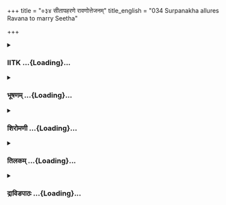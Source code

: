 +++
title = "०३४ सीतापहरणे रावणोत्तेजनम्"
title_english = "034 Surpanakha allures Ravana to marry Seetha"

+++
<div caption="श्रीराम-हरिसीताराममूर्ति-घनपाठिभ्यां वचनम्" class="audioEmbed" src="https://archive.org/download/Ramayana-recitation-Sriram-harisItArAmamUrti-Ghanapaati-v2/Kanda_3/Kanda_3_ARK-034-Sita_Apaharane_Ravanoththe_Janam.mp3"></div>

<div class="js_include collapsed" newlevelforh1="3" title="IITK" unfilled url="/purANam/rAmAyaNam/audIchya-pAThaH/iitk/3_araNyakANDam/04-sItApaharaNam/034_sItApaharaNe_rAvaNottejanam.md">
<details><summary><h3>IITK ...{Loading}...</h3></summary>

Surpanakha describes Rama and Sita to Ravana--incites him to abduct Sita
and make her his wife.



#### श्लोकः
##### मूलम्
ततश्शूर्पणखां दृष्ट्वा ब्रुवन्तीं परुषं वचः।  
अमात्यमध्ये सङ्क्रुद्धः परिपप्रच्छ रावणः॥3.34.1॥

##### शब्दार्थः
ततः then, अमात्यमध्ये in the midst of ministers, परुषम् harsh, वचः words, ब्रुवन्तीम् while speaking, शूर्पणखाम् to Surpanakha, दृष्ट्वा after seeing, सङ्क्रुद्धः enraged, रावणः Ravana, परिपप्रच्छ asked.

##### आङ्ग्लानुवादः
Incensed at the harsh words Surpanakha used in the midst of ministers, Ravana saidः



#### श्लोकः
##### मूलम्
कश्च रामः कथंवीर्यः किंरूपः किंपराक्रमः।  
किमर्थं दण्डकारण्यं प्रविष्टस्सुदुरासदम्॥3.34.2॥

##### शब्दार्थः
रामः Rama, कः who is he, कथंवीर्यः what is his strength?, किंरूपः how does he look, किंपराक्रमः how valiant, सुदुरासदम् impenetrable, दण्डकारण्यम् Dandaka forest, किमर्थम् for what purpose?, प्रविष्टः he entered.

##### आङ्ग्लानुवादः
Who is Rama? What is his strength? How does he look? How valiant is he? For what purpose has he entered the impenetrable Dandaka forest?



#### श्लोकः
##### मूलम्
आयुधं किञ्च रामस्य निहता येन राक्षसाः।  
खरश्च निहतस्संख्ये दूषणस्त्रिशिरास्तथा॥3.34.3॥

##### शब्दार्थः
येन by what, राक्षसाः demons, खरश्च and Khara, दूषणः Dusana, तथा likewise, त्रिशिराः Thrisira, सङ्ख्ये in war, निहताः killed, रामस्य Rama's, आयुधम् weapon, किम् what.

##### आङ्ग्लानुवादः
With what weapons he has killed demons like Khara, Dusana and Trisira ?



#### श्लोकः
##### मूलम्
इत्युक्ता राक्षसेन्द्रेण राक्षसी क्रोधमूर्छिता।  
ततो रामं यथातत्वमाख्यातुमुपचक्रमे॥3.34.4॥

##### शब्दार्थः
राक्षसेन्द्रेण by the king of demons, इति thus, उक्ता spoken, क्रोधमूर्छिता overtaken by anger, राक्षसी the demoness ततः then, रामम् Rama, यथातत्वम् faithfully, आख्यातुम् to describe, उपचक्रमे she started.

##### आङ्ग्लानुवादः
Thus questioned by Ravana, the demoness, overcome by anger, began telling him about Rama faithfullyः



#### श्लोकः
##### मूलम्
दीर्घबाहुर्विशालाक्ष श्चीरकृष्णाजिनाम्बरः।  
कन्दर्पसमरूपश्च रामो दशरथात्मजः॥3.34.5॥

##### शब्दार्थः
दशरथात्मजः Dasaratha's son, रामः Rama, दीर्घबाहुः  long armed, विशालाक्षः large eyed, चीरकृष्णाजिनाम्बरः clad in deer skin and bark , कन्दर्पसमरूपश्च resembled Cupid৷৷

##### आङ्ग्लानुवादः
Rama, Dasaratha's son, has long arms, large eyes. He is clad in deerskin and bark. He resembles Cupid.



#### श्लोकः
##### मूलम्
शक्रचापनिभं चापं विकृष्य कनकाङ्गदम्।  
दीप्तान् क्षिपति नाराचान्सर्पानिव महाविषान्॥3.34.6॥

##### शब्दार्थः
शक्रचापनिभम् bow like Indra's, कनकाङ्गदम् gold armlets, चापम् bow, विकृष्य draws, महाविषान् highly poisonous, सर्पानिव snake like, दीप्तान् glittering, नाराचान् iron arrows, क्षिपति releases.

##### आङ्ग्लानुवादः
His bow resembles Indra's, He is adorned with gold bands. Drawing the bow, he releases glittering arrows like highly poisonous snakes.



#### श्लोकः
##### मूलम्
नाददानं शरान्घोरान्नमुञ्चन्तं शिलीमुखान्।  
न कार्मुकं विकर्षन्तं रामं पश्यामि संयुगे॥3.34.7॥

##### शब्दार्थः
संयुगे in war, घोरान् dreadful, शरान् arrows, आददानम् drawing from the quiver, रामम् Rama, पश्यामि I see, शिलीमुखान्  darts, मुञ्चन्तम् released, न not, कार्मुकम् a bow, विकर्षन्तम् pulling apart, न not.

##### आङ्ग्लानुवादः
I could not see Rama in the dreadful war while he was pulling an arrow from the quiver, aiming the dart, and drawing the bowstring.



#### श्लोकः
##### मूलम्
हन्यमानं तु तत्सैन्यं पश्यामि शरवृष्टिभिः।  
इन्द्रेणेवोत्तमं सस्यमाहतन्त्वश्मवृष्टिभिः॥3.34.8॥

##### शब्दार्थः
इन्द्रेण by Indra, अश्मवृष्टिभिः by raining hailstones, आहतम् destroyed, उत्तमं सस्यमिव like the crop ready for harvest, शरवृष्टिभिः rain of arrows, हन्यमानम्  killed, तत् सैन्यम् that army, पश्यामि witnessed.

##### आङ्ग्लानुवादः
Just as Indra destroys the crop ready for harvest by raining hailstones, I have seen Rama killing the army with a shower of arrows.



#### श्लोकः
##### मूलम्
रक्षसां भीमरूपाणां सहस्राणि चतुर्दश।  
निहतानि शरै स्तीक्ष्णैस्तेनैकेन पदातिना॥3.34.9॥  
अर्धाधिकमुहूर्तेन खरश्च सहदूषणः।

##### शब्दार्थः
पदातिना on foot, एकेन alone, तेन by him, तीक्ष्णैः  sharp, शरैः arows, अर्धाधिकमुहूर्तेन within the span of one and a half muhurta ( muhurtha is fortyeight minutes), भीमरूपाणाम् dreadful in appearance, रक्षसाम् demons, चतुर्दश fourteen, सहस्राणि thousand, निहतानि are killed, सहदूषणः also Dusana, खरश्च and Khara.

##### आङ्ग्लानुवादः
Fighting alone on foot with his sharp arrows Rama killed within a span of one and a half muhurta, the fourteen thousand dreadful demons including Dusana and Khara.



#### श्लोकः
##### मूलम्
ऋषीणामभयं दत्तं कृतक्षेमाश्च दण्डकाः॥3.34.10॥  
एका कथञ्चिन्मुक्ताहं परिभूय महात्मना।  
स्त्रीवधं शङ्कमानेन रामेण विदितात्मना॥3.34.11॥

##### शब्दार्थः
ऋषीणाम् for seers, अभयम् assurance of safety, दत्तम् is given, दण्डकाः Dandaka forest, कृतक्षेमाश्च peace restored, महात्मना great soul, विदितात्मना  knower of self, स्त्रीवधम् slaying a woman, शङ्कमानेन  hesitant of, रामेण by Rama, अहम् I, एका only, परिभूय insulted, कथञ्चित् somehow, मुक्ता left with life.

##### आङ्ग्लानुवादः
Sages have been assured safety. Peace has been restored to Dandaka forest. As Rama, the great soul, who knows the self, hesitated to kill a woman, I was alone saved after this humiliation.



#### श्लोकः
##### मूलम्
भ्राता चास्य महातेजा गुणतस्तुल्यविक्रमः।  
अनुरक्तश्च भक्तश्च लक्ष्मणो नाम वीर्यवान्॥3.34.12॥

##### शब्दार्थः
महातेजाः  radiant , गुणतः in quality, तुल्यविक्रमः of equal courage, अनुरक्तश्च very loyal, भक्तश्च devoted, वीर्यवान् valiant, लक्ष्मणो नाम Lakshmana by name, अस्य his, भ्राता brother.

##### आङ्ग्लानुवादः
His brother called Lakshmana looks radiant. He is virtuous and courageous like him, valiant, devoted and loyal.



#### श्लोकः
##### मूलम्
अमर्षी दुर्जयो जेता विक्रान्तो बुद्धिमान्बली।  
रामस्य दक्षिणो बाहुर्नित्यं प्राणो बहिश्चरः॥3.34.13॥

##### शब्दार्थः
अमर्षी impatient , दुर्जयः invincible, जेता victorious, विक्रान्तः very bold, बुद्धिमान् intelligent, बली strong, नित्यम् always, रामस्य Rama, दक्षिणः बाहुः right hand, बहिश्चरः  moving outside, प्राणः his own life.

##### आङ्ग्लानुवादः
He is impatient, invincible, victorious, bold, intelligent and strong. He is even the right hand of Rama, his outer life.



#### श्लोकः
##### मूलम्
रामस्य तु विशालाक्षी पूर्णेन्दुसदृशानना।  
धर्मपत्नी प्रिया भर्तुर्नित्यं प्रियहिते रता॥3.34.14॥

##### शब्दार्थः
विशालाक्षी large eyed lady, पूर्णेन्दुसदृशानना face like the full moon, रामस्य Rama's, धर्मपत्नी consort, भर्तुः husband's, प्रियाः darling, नित्यम् always, प्रियहिते in the interest of her husband, रता engaged.

##### आङ्ग्लानुवादः
Rama's beloved consort is a largeeyed lady. Her face is like the full moon. She is engaged in the wellbeing of her husband.



#### श्लोकः
##### मूलम्
सा सुकेशी सुनासोरुस्सुरूपा च यशस्विनी।  
देवतेव वनस्यास्य राजते श्रीरिवापरा॥3.34.15॥

##### शब्दार्थः
सुकेशी she has long hair, सुनासोरुः has beautiful nose and thighs, सुरूपा च of good look, यशस्विनी illustrious lady, सा she, अस्य of this, वनस्य of the forest, देवतेव like the presiding deity, अपरा another, श्रीरिव like goddess of wealth, राजते shining.

##### आङ्ग्लानुवादः
She is an illustrious lady. She is goodlooking with her long hair, wellshaped nose and things. She appears to be the presiding deity of the forest, another goddess of wealth (Laxmi).



#### श्लोकः
##### मूलम्
तप्तकाञ्चनवर्णाभा रक्ततुङ्गनखी शुभा।  
सीता नाम वरारोहा वैदेही तनुमध्यमा॥3.34.16॥

##### शब्दार्थः
तप्तकाञ्चनवर्णाभा a lady of shining golden hue, रक्ततुङ्गनखी of red, pointed nails, शुभा auspicious, वैदेही daughter of Videha, तनुमध्यमा of slender waist, सीता नाम by name Sita, वरारोहा of heavy hips.

##### आङ्ग्लानुवादः
She is Sita, princess of Videha, a virtuous lady of golden complexion, a beautiful lady of slender waist and heavy hips.



#### श्लोकः
##### मूलम्
नैव देवी न गन्धर्वी न यक्षी न च किन्नरी।  
नैवंरूपा मया नारी दृष्टपूर्वा महीतले॥3.34.17॥

##### शब्दार्थः
एवंरूपा such a beauty, देवी goddess, मया myself, नैव दृष्टपूर्वा not seen earlier, गन्धर्वी gandharvi, न not, यक्षी yakshi, न not, किन्नरी kinneri, न not, नारी woman, महीतले on this earth, न not.

##### आङ्ग्लानुवादः
I had not seen such a beautiful woman earlier, among the gandharvas, or yakshas, or kinneras. I have not seen such a beauty among the humans on earth.



#### श्लोकः
##### मूलम्
यस्य सीता भवेद्भार्या यं च हृष्टा परिष्वजेत्।  
अतिजीवेत्स सर्वेषु लोकेष्वपि पुरन्दरात्॥3.34.18॥

##### शब्दार्थः
यस्य whose, सीता Sita, भार्या as wife, भवेत् shall be, हृष्टा happily, यम् whom ever, परिष्वजेत्  she may embrace, सः he, सर्वेषु in all, लोकेषु in the worlds, पुरन्दरात् अपि more than Indra, the breaker of fortress, अतिजीवेत् may wish to live long.

##### आङ्ग्लानुवादः
Whosoever gets Sita as his wife, whoever she embraces happily will wish to live longer than Indra, the breaker of fortresses in this world.



#### श्लोकः
##### मूलम्
सा सुशीला वपुश्श्लाघ्या रूपेणाप्रतिमा भुवि।  
तवानुरूपा भार्या स्यात्त्वं च तस्यास्तथा पतिः॥3.34.19॥

##### शब्दार्थः
सुशीला a woman of good conduct, वपुश्लाघ्या is a woman of praiseworthy beauty, रूपेण by appearance, भुवि on this earth, अप्रतिमा incomparable, सा Sita, तव your, अनुरूपा suitable  for you, भार्या wife, स्यात् will be, तथा similarly, त्वम् you, तस्याः to her, पतिः suitable husband.

##### आङ्ग्लानुवादः
She is a woman of good conduct, of praiseworthy beauty. She is matchless in her beauty on earth. She will be a suitable wife for you and you, a suitable husband for her.



#### श्लोकः
##### मूलम्
तां तु विस्तीर्णजघनां पीनश्रोणिपयोधराम्।  
भार्यार्थे च तवानेतुमुद्यताहं वराननाम्॥3.34.20॥  
विरूपितास्मि क्रूरेण लक्ष्मणेन महाभुज।

##### शब्दार्थः
महाभुज O mightyarmed one, विस्तीर्णजघनाम् of broad thighs, पीनश्रोणिपयोधराम् a lady of pointed breasts and high hips, तां वराननाम् of beautiful face, तव your, भार्यार्थे as your wife to be, आनेतुम् to bring, उद्यता I have tried, अहम् I, क्रूरेण by the cruel, लक्ष्मणेन by Lakshmana, विरूपिता अस्मि have been disfigured.

##### आङ्ग्लानुवादः
O mightyarmed one  I have been disfigured by cruel Lakshmana as I was attempting to bring that lady of broad thighs, pointed breasts, heavy hips and a beautiful face to make her your wife.



#### श्लोकः
##### मूलम्
तां तु दृष्ट्वाद्य वैदेहीं पूर्णचन्द्रनिभाननाम्।  
मन्मथस्य शराणां वै त्वं विधेयो भविष्यसि॥3.34.21॥

##### शब्दार्थः
पूर्णचन्द्रनिभाननाम् a lady with a face like the full Moon, ताम् her, वैदेहीम् Vaidehi, अद्य now, दृष्ट्वा by seeing, त्वम् you, मन्मथस्य of Cupid, शराणाम् arrows, विधेयः be a victim, भविष्यसि will be.

##### आङ्ग्लानुवादः
If you see her today, this lady with a face like the fullmoon, you will (instantaneously) fall a victim to the arrows of the god of love.



#### श्लोकः
##### मूलम्
यदि तस्यामभिप्रायो भार्यार्थे तव जायते।  
शीघ्रमुद्ध्रियतां पादो जयार्थमिह दक्षिणः॥3.34.22॥

##### शब्दार्थः
तस्याम् in her, तव your, भार्यार्थे desire to make her your wife, अभिप्रायः intention, जायते यदि if it arises, इह from here, जयार्थम् to win her over, दक्षिणः पादः your right foot, शीघ्रम् quickly, उद्घ्रियताम् may be raised.

##### आङ्ग्लानुवादः
If you intend her to be your wife, raise your right foot now and proceed to win her over.



#### श्लोकः
##### मूलम्
कुरु प्रियं तथा तेषां रक्षसां राक्षसेश्वर।  
वधात्तस्य नृशंसस्य रामस्याश्रमवासिनः॥3.34.23॥

##### शब्दार्थः
राक्षसेश्वर O lord of the demons  तथा such, नृशंसस्य cruel ones, आश्रमवासिनः of the dweller of the hermitage, तस्य रामस्य of that Rama, वधात् by killing, तेषाम् of those, रक्षसाम् of demons, प्रियम् favour, कुरु do.

##### आङ्ग्लानुवादः
O lord of the demons, do a favour to your clan by  killing that cruel Rama dwelling in the hermitage.



#### श्लोकः
##### मूलम्
तं शरैर्निशितैर्हत्वा लक्ष्मणं च महारथम्।  
हतनाथां सुखं सीतां यथावदुपभोक्ष्यसि॥3.34.24॥

##### शब्दार्थः
महारथम् to that great warrior, तं that, लक्ष्मणं च Lakshmana also, निशितैः with sharp ones, शरैः with arrows, हत्वा after killing, हतनाथाम्  with her husband killed, सीताम् Sita, सुखम् happily, यथावत् as you like, उपभोक्ष्यसि you can enjoy.

##### आङ्ग्लानुवादः
Kill Rama, that great warrior along with Lakshmana with sharp arrows and enjoy the  company of Sita happily as you like, with her husband dead.



#### श्लोकः
##### मूलम्
रोचते यति ते वाक्यं ममैतद्राक्षसेश्वर।  
क्रियतां निर्विशङ्केन वचनं मम रावण॥3.34.25॥

##### शब्दार्थः
राक्षसेश्वर O lord of the demons  रावण Ravana, मम my, एतत् all this, वाक्यं word ते to you, रोचते यदि if you like, निर्विशङ्केन without any hesitation, मम mine, वचनम् words, क्रियताम् do as I said.

##### आङ्ग्लानुवादः
If you like what I have said, do accordingly without any hesitation, O Ravana, lord of the demons.



#### श्लोकः
##### मूलम्
विज्ञायेहात्मशक्तिं च ह्रियतामबला बलात्।  
सीता सर्वानवद्याङ्गी भार्यार्थे राक्षसेश्वर॥3.34.26॥

##### शब्दार्थः
राक्षसेश्वर O Lord of the demons, आत्मशक्तिम् your own strength, विज्ञाय  assessing,  सर्वानवद्याङ्गी charming in all respects, अबला delicate, सीता Sita, भार्यार्थे as wife, बलात् forcefully, ह्रियताम् abduct.

##### आङ्ग्लानुवादः
Assess your own strength, O Lord of the demons, before you forcefully abduct that delicate Sita who is charming in all respects and make her your wife.



#### श्लोकः
##### मूलम्
निशम्य रामेण शरैरजिह्मगै र्हतान् जनस्थानगतान्निशाचरान्।  
खरं च बुद्ध्वा निहतं च दूषणं त्वमत्र कृत्यं प्रतिपत्तुमर्हसि॥3.34.27॥

##### शब्दार्थः
रामेण by Rama, अजिह्मगैः not moving obliquely, शरैः by arrows, जनस्थानगतान्  staying at Janasthana, निशाचरान् nightwalkers, demons, हतान् killed, निशम्य after hearing, खरं च Khara and, दूषणं च Dusana, निहतम् killed, बुद्ध्वा after knowing, त्वम् you, अत्र here, कृत्यम् your duty, प्रतिपत्तुम् to decide, अर्हसि should.

##### आङ्ग्लानुवादः
On hearing about the death of the demons including Khara and Dusana who fell to the straight and swift arrows of Rama, you should decide your course of action.  

#### समाप्तिः
 श्रीमद्रामायणे वाल्मीकीय आदिकाव्ये अरण्यकाण्डे चतुस्त्रिंशस्सर्गः॥  
Thus ends the thirtytfourth sarga of Aranyakanda of the holy Ramayana the first epic composed by sage Valmiki.

</details>
</div>
<div class="js_include collapsed" newlevelforh1="3" title="भूषणम्" unfilled url="/purANam/rAmAyaNam/audIchya-pAThaH/TIkA/bhUShaNa_iitk/3_araNyakANDam/04-sItApaharaNam/034_sItApaharaNe_rAvaNottejanam.md">
<details><summary><h3>भूषणम् ...{Loading}...</h3></summary>



ततः शूर्पणखां क्रुद्धां ब्रुवन्तीं परुषं वचः ।  

अमात्यमध्ये सङ्क्रुद्धः परिपप्रच्छ रावणः  ॥  ३।३४।१  ॥   

परगोष्ठीप्रसिद्धानां गुणानामाकरो महान् । अनुजो यस्य सौमित्रिस्तमहं
राममाश्रये  ॥  तत इति । सङ्क्रुद्धः शत्रुविषये ऽतीव क्रोधवान्  ॥  ३।३४।१
 ॥   

  

कश्च रामः कथंवीर्यः किंरूपः किम्पराक्रमः ।  

किमर्थं दण्डकारण्यं प्रविष्टः स दुरासदम्  ॥  ३।३४।२  ॥   

कथंवीर्यः कीदृशवीर्यः  ॥  ३।३४।२  ॥   

  

आयुधं किञ्च रामस्य निहता येन राक्षसाः ।  

खरश्च निहतः सङ्ख्ये दूषणस्त्रिशिरास्तथा  ॥  ३।३४।३  ॥   

इत्युक्ता राक्षसेन्द्रेण राक्षसी क्रोधमूर्च्छिता ।  

ततो रामं यथातत्त्वमाख्यातुमुपचक्रमे  ॥  ३।३४।४  ॥   

येन खरदूषणत्रिशिरःप्रभृतयो राक्षसा निहतास्तादृशं तदीयमायुधं किं किंरूपम्
इति परिपप्रच्छेति पूर्वेणान्वयः  ॥  ३।३४।३,४  ॥   

  

दीर्घबाहुर्विशालाक्षश्चीरकृष्णाजिनाम्बरः ।  

कन्दर्पसमरूपश्च रामो दशरथात्मजः  ॥  ३।३४।५  ॥   

रामानुजपरवशहृदयापि तदग्रजकृतमहोन्मादहेतुभूतं रामलावण्यं
सङ्ग्रहेणाभिधत्ते दीर्घबाहुरित्यादिना  ॥  ३।३४।५  ॥   

  

शक्रचापनिभं चापं विकृष्य कनकाङ्गदम् ।  

दीप्तान् क्षिपति नाराचान् सर्पानिव महाविषान्  ॥  ३।३४।६  ॥   

कनकाङ्गदं कनकमयपट्टबन्धम्  ॥  ३।३४।६  ॥   

  

नाददानं शरान् घोरान्न मुञ्चन्तं शिलीमुखान् ।  

न कार्मुकं विकर्षन्तं रामं पश्यामि संयुगे  ॥  ३।३४।७  ॥   

हन्यमानं तु तत्सैन्यं पश्यामि शरवृष्टिभिः ।  

इन्द्रेणोवोत्तमं सस्यमाहतं त्वश्मवृष्टिभिः  ॥  ३।३४।८  ॥   

रक्षसां भीमरूपाणां सहस्राणि चतुर्दश ।  

निहतानि शरैस्तीक्ष्णैस्तेनैकेन पदातिना  ॥  ३।३४।९  ॥   

नाददानमिति अत्रादानमोचनविकर्षणानि लक्ष्यन्ते । वेगातिशयेनादानादिकं न
पश्यामि, किन्तु हननमेवेति भावः । अश्मवृष्टिभिः करकामयवर्षैः  ॥  ३।३४।७९
 ॥   

  

अर्धाधिकमुहूर्तेन खरश्च सहदूषणः ।  

ऋषीणामभयं दत्तं कृतक्षेमाश्च दण्डकाः  ॥  ३।३४।१०  ॥   

अर्धाधिकमुहूर्तेन घटिकात्रयेण ससैन्यः खरो हत इत्यर्थः  ॥  ३।३४।१०  ॥   

  

एका कथञ्चिन्मुक्ताहं परिभूय महात्मना ।  

स्त्रीवधं शङ्कमानेन रामेण विदितात्मना  ॥  ३।३४।११  ॥   

एकेति । स्त्रीवधं शङ्कमानेन स्त्रीवधो भविष्यतीति शङ्कमानेनेत्यर्थः  ॥ 
३।३४।११  ॥   

  

भ्राता चास्य महातेजा गुणतस्तुल्यविक्रमः ।  

अनुरक्तश्च भक्तश्च लक्ष्मणो नाम वीर्यवान्  ॥  ३।३४।१२  ॥   

अनुरक्तः अनुरागवान् । भक्तः तत्कार्यभजनशीलः  ॥  ३।३४।१२  ॥   

  

अमर्षी दुर्जयो जेता विक्रान्तो बुद्धिमान् बली ।  

रामस्य दक्षिणो बाहुर्नित्यं प्राणो बहिश्चरः  ॥  ३।३४।१३  ॥   

दक्षिणो बाहुरित्यनेन सर्वकार्यधुरन्धरत्वमुक्तम् । प्राणत्वरूपणेन
निरतिशयप्रेमास्पदत्वम् । अनुरक्त इत्यस्य दृष्टान्तो ऽयमिति न पुनरुक्तिः
 ॥  ३।३४।१३  ॥   

  

राम्सय तु विशालाक्षी पूर्णेन्दुसदृशानना ।  

धर्मपत्नी प्रिया भर्तुर्नित्यं प्रियहिते रता  ॥  ३।३४।१४  ॥   

रामस्य प्रियास्तीत्यन्वयः  ॥  ३।३४।१४  ॥   

  

सा सुकेशी सुनासोरुः सुरूपा च यशस्विनी ।  

देवतेव वनस्यास्य राजते श्रीरिवापरा  ॥  ३।३४।१५  ॥   

तां वर्णाति सेत्यादिना । यशस्विनी उक्तरूपादिमत्त्वकीर्तिमती । वनस्य
देवतेव स्थिता श्रीरिव राजते  ॥  ३।३४।१५  ॥   

  

तप्तकाञ्चनवर्णाभा रक्ततुङ्गनखी शुभा ।  

सीता नाम वरारोहा वैदेही तनुमध्यमा  ॥  ३।३४।१६  ॥   

तप्तकाञ्चनवर्णाभा तप्तकाञ्चनवर्णतुल्या आभा यस्याः सा । वैदेही विदेहराजेन
पुत्रीकृता  ॥  ३।३४।१६  ॥   

  

नैव दैवी न गन्धर्वी न यक्षी न च किन्नरी ।  

नैवंरूपा मया नारी दृष्टपूर्वा महीतले  ॥  ३।३४।१७  ॥   

एवंरूपा देवी च न दृष्टपूर्वा गन्द्रर्वी च न दृष्टपूर्वा किन्नरी च न
दृष्टरूर्वा एवंरूपा नारी महीतले ऽपि न दृष्टपूर्वा इत्यन्वयः । उत्तरार्धे
महीतल इत्यनेन पूर्वार्धे स्वर्गलोक इति सिद्धम् । देव्यादीनां तत्रैव
वाससम्भवात् । यद्वा महीतल इति सर्वलोकोपलक्षणम्  ॥  ३।३४।१७  ॥   

  

यस्य सीता भवेद्भार्या यं च हृष्टा परिष्वजेत् ।  

अतिजीवेत् स सर्वेषु लोकेष्वपि पुरन्दरात्  ॥  ३।३४।१८  ॥   

परिष्वङ्गं विना भार्यात्वेन स्थिता चेत् सः सर्वेषु लोकेषु सर्वानपि
लोकान् । अतिजीवेत् अतीत्य जिवेत् । सर्वलोकोत्तीर्णपरमसुखमयजीवन इत्यर्थः
। परिष्वङ्गाभावे ऽपि सदा सन्निधानादिसौक्यादिति भावः । भार्यात्वं विनापि
यं सकृत् परिष्वजेत् सः पुरन्दरादपि पुरन्दरमपि अतिजीवेत् अतिशय्य जीवेत्
 ॥  ३।३४।१८  ॥   

  

सा सुशीला वपुःश्लाध्या रूपेणाप्रतिमा भुवि ।  

तवानुरूपा भार्या स्यात्त्वं च तस्यास्तथा पतिः  ॥  ३।३४।१९  ॥   

सा सुशीलेति । वपुः श्लाध्या वपुषा श्लाध्या, सर्वानवद्याङ्गीत्यर्थः  ॥ 
३।३४।१९  ॥   

  

तां तु विस्तीर्णजघनां पीनश्रोणीपयोधराम् ।  

भार्यार्थे च तवानेतुमुद्यताहं वराननाम् ।  

विरूपिता ऽस्मि क्रूरेण लक्ष्मणेन महाभुज  ॥  ३।३४।२०  ॥   

तां तु दृष्ट्वाद्य वैदेहीं पूर्णचन्द्रनिभाननाम् ।  

मन्मथस्य शराणां वै त्वं विधेयो भविष्यसि  ॥  ३।३४।२१  ॥   

यदि तस्यामभिप्रायो भार्यार्थे तव जायते ।  

शीघ्रमुद्ध्रियतां पादो जयार्थमिह दक्षिणः  ॥  ३।३४।२२  ॥   

कुरु प्रियं तथा तेषां रक्षसां राक्षसेश्वर ।  

वधात्तस्य नृशंसस्य रामस्याश्रमवासिनः  ॥  ३।३४।२३  ॥   

तं शरैर्निशितैर्हत्वा लक्ष्मणं च महारथम् ।  

हतनाथां सुखं सीतां यथावदुपभोक्ष्यसि  ॥  ३।३४।२४  ॥   

विस्तीर्णजघनां विशालजघनां तव चेत्यन्वयः  ॥  ३।३४।२०२४  ॥   

  

रोचते यदि ते वाक्यं ममैतद्राक्षसेश्वर ।  

क्रियतां निर्विशङ्केन वचनं मम रावण  ॥  ३।३४।२५  ॥   

रोचत इति । ते तुभ्यम् । "रुच्यर्थानां प्रीयमाणः" इति चतुर्थी ।
निर्विशङ्केन त्वयेति शेषः  ॥  ३।३४।२५  ॥   

  

विज्ञायेहात्मशक्तिं च ह्रियतामबला बलात् ।  

सीता सर्वानवद्याङ्गी भार्यार्थे राक्षसेश्वर  ॥  ३।३४।२६  ॥   

विज्ञायेति । आत्मशक्तिं स्वबलम् । "शक्तिर्बले प्रभावादौ" इति विश्वः ।
विज्ञाय पर्यालोच्य । बलात् पौरुषेण सीता भार्यार्थे ह्रियताम्  ॥  ३।३४।२६
 ॥   

  

निशम्य रामेण शरैरजिह्मगैर्हतान् जनस्थानगतान्निशाचरान् ।  

खरं च बुध्वा निहतं च दूषणं त्वमत्र कृत्यं प्रतिपत्तुमर्हसि  ॥  ३।३४।२७
 ॥   

इत्यार्षे श्रीरामायणे वाल्मीकीये आदिकाव्ये श्रीमदारण्यकाण्डे
चतुस्त्रिंशः सर्गः  ॥  ३४  ॥   

उक्तमर्थं सर्गान्ते पुनः सङ्गृह्णाति निशम्येति । प्रतिपत्तुं ज्ञातुम्  ॥ 
३।३४।२७  ॥   

इति श्रीगोविन्दराजविरचिते श्रीरामायणभूषणे रत्नमेखलाख्याने
आरण्यकाण्डव्याख्याने चतुस्त्रिंशः सर्गः  ॥  ३४  ॥   



</details>
</div>
<div class="js_include collapsed" newlevelforh1="3" title="शिरोमणी" unfilled url="/purANam/rAmAyaNam/audIchya-pAThaH/TIkA/shiromaNI_iitk/3_araNyakANDam/04-sItApaharaNam/034_sItApaharaNe_rAvaNottejanam.md">
<details><summary><h3>शिरोमणी ...{Loading}...</h3></summary>



शूर्पणखावचनश्रवणानन्तरकालिकं वृत्तान्तमाह--तत इत्यादिभिः । ततः
शूर्पणखावचनश्रवणानन्तरकाले अमात्यमध्ये परुषं वचो ब्रुवतीं शूर्पणखां
दृष्ट्वा संक्रुद्धो रावणः परिपप्रच्छ  ॥  ३।३४।१  ॥   

  

तत्प्रश्नाकारमाह--क इत्यादिभिः । रामः कः कस्य पुत्र इत्यर्थः, कथंवीर्यः
कीदृक्तेजोविशिष्ट इत्यर्थः, किंरूपः कीदृक्रूपविशिष्टः, दण्डकारण्यं
किमर्थं प्रविष्टः  ॥  ३।३४।२  ॥   

  

आयुधमिति । येनायुधेन ते राक्षसाः हताः तत् रामस्यायुधं किम्  ॥  ३।३४।३
 ॥   

  

तत्त्वमिति । हे मनोज्ञाङ्गि त्वं केन हेतुना विरूपिता तत्त्वं ब्रूहि ।
अर्धं पृथक्--इतीति । इत्युक्ता राक्षसी यथान्यायमाख्यातुं कथयितुमुपचक्रमे
 ॥  ३।३४।४  ॥   

  

तदाख्यानमेवाह--दीर्घबाहुरित्यादिभिः । दीर्घबाहुः रामः कन्दर्पसमरूपो
दशरथात्मजः दशरथपुत्रश्च । अनेन कः किंरूपश्चेत्यनयोरुत्तरम्  ॥  ३।३४।५
 ॥   

  

शक्रेति । कनकाङ्गदं स्वर्णवलयविशिष्टं चापं विकृष्य दीप्तान् महाविषान्
सर्पानिव नाराचान् बाणविशेषान् क्षिपति  ॥  ३।३४।६  ॥   

  

नेति । शरानाददानं विमुञ्जन्तं कार्मुकं विकर्षन्तं रामं न पश्यामि अत एव
अश्मवृष्टिभिः आहतम् उत्तमं सस्यमिव शरवृष्टिभिर्हन्यमानं तत्सैन्यं तु
पश्यामि । अर्धचतुष्टयमेकान्वयि  ॥  ३।३४।७९  ॥   

  

रक्षसामिति । एकेन रामेण रक्षसां चतुर्दशसहस्राणि सहदूषणः खरश्च निहतानि अत
एव ऋषीणामभयं दत्तं दण्डकाश्च कृतक्षेमा अभवन्निति शेषः ।
श्लोकद्वयमेकान्वयि  ॥  ३।३४।१०११  ॥   

  

एकेति । स्त्रीवधं शङ्कमानेन महात्मना रामेण एकाहं परिभूय कथंचिन्मुक्ता  ॥ 
३।३४।१२  ॥   

  

भ्रातेति । तुल्यविक्रमो महातेजा लक्ष्मणो नाम अस्य भ्राता गुणतः
रामनिष्ठातिसौशील्यादेर्हेतोः अनुरक्तः रामविषयकात्यनुरागवान् भक्तः
तत्सेवानिरतश्च  ॥  ३।३४।१३  ॥   

  

अमर्षीति । अमर्षी रामापराधासहनशीलः विक्रान्तः कामचारगमनवान् लक्ष्मण इति
शेषः । रामस्य दक्षिणो बाहुरिव सर्वकार्यसाधक इत्यर्थः, बहिश्चरः प्राण इव
अतिप्रिय इत्यर्थः  ॥  ३।३४।१४  ॥   

  

रामस्येति । विशालाक्षी विशालनेत्रविशिष्टा भर्तुः प्रियहिते नित्यं रता अत
एव भर्तुः नित्यं प्रिया सुकेशी शोभनकेशवती तप्तकाञ्चनवर्णाभा रक्तानि
तुङ्गनखानि यस्याः सा तनुमध्यमा अस्य वनस्य अपरा श्रीरिव देवतेव च या राजते
सा वरारोहा सीता नाम रामस्य धर्मपत्नी । श्लोकत्रयमेकान्वयि  ॥  ३।३४।१५१७
 ॥   

  

नेति । यथारूपा नारी सीता मया महीतले दृष्टपूर्वा दृष्टं दर्शनं पूर्वं
यस्याः सा तथारूपा नारी देव्यादिर्न  ॥  ३।३४।१८  ॥   

  

यस्येति । सीता यस्य भार्या भवेत् अत एव हृष्टा सती यं परिष्वजेत् स पुरुषः
सर्वेषु लोकेषु पुरन्दरादप्यधिकमभिजीवेत्  ॥  ३।३४।१९  ॥   

  

सेति । सुशीला शोभनशीलवती वपुःश्लाघ्या वपुः श्लाघ्यं स्तुत्यं यस्याः सा
रूपेण अप्रतिमा असदृशी सा सीता तव भार्या सा त्वद्भार्या प्रकाशिका अतः
तस्याः वरः श्रेष्ठः पतिः पालको भव  ॥  ३।३४।२०  ॥   

  

केन त्वं च विरूपिता इत्यस्योत्तरं संकोचात्स्वविषयकप्रीत्युत्पत्तेश्च
मृषावचनेनाह--तामिति । वराननां तां सीतां तव भार्यार्थे आनेतुमहमुद्यता अतः
क्रूरेण लक्ष्मणेनाहं विरूपितास्मि । सार्धश्लोक एकान्वयी  ॥  ३।३४।२१  ॥   

  

ननु किमर्थमेवं प्रयत्नस्त्वया कृत इत्यत आह--तामिति । तां वैदेहीं
दृष्ट्वैव मन्मथस्य शराणां विधेयः लक्ष्यस्त्वं भविष्यसि नितरां
चिन्तयिष्यसि एतेन तव प्रियार्थमेवायं यत्नः कृत इति सूचितम्  ॥  ३।३४।२२
 ॥   

  

यदीति । तस्यां सीतायां भार्यात्वे भरणीयात्वेन स्वीकारे यदि ते ऽभिप्राय
इच्छाविशेषो जायते तर्हि इहास्मिन् क्षणे जयार्थं दक्षिणः पादः
शीध्रमुद्ध्रियताम्  ॥  ३।३४।२३  ॥   

  

रोचत इति । हे राक्षसेश्वर मम एतद्वाक्यं यदि ते रोचते तर्हि निर्विशङ्केन
त्वया मम वचनं क्रियताम्  ॥  ३।३४।२४  ॥   

  

विज्ञायेति । हे महाबल हे राक्षसेश्वर एषां राक्षसानामशक्तिं
रामजयकारकशक्त्यभावं विज्ञाय अनवद्याङ्गी सीता तव भार्यात्वे भरणीयात्वे
क्रियतां सीता ह्रियतामित्यर्थः, एतेन सीतापहरणे रामः प्राणान्न धारयितेति
सूचितम्  ॥  ३।३४।२५  ॥   

  

निशम्येति । रामेण अजिह्मगैः शरैः हतान् जनस्थानगतान् निशाचरान् हतं खरं
दूषणं च निशम्य श्रुत्वा अद्य कृत्यं प्रतिपत्तुं निश्चेतुमर्हसि  ॥ 
३।३४।२६  ॥   

  

इति श्रीमद्वाल्मीकीयरामायणव्याख्याने रामायणशिरोमणावारण्यकाण्डे
चतुस्त्रिंशः सर्गः  ॥  ३।३४  ॥   

  



</details>
</div>
<div class="js_include collapsed" newlevelforh1="3" title="तिलकम्" unfilled url="/purANam/rAmAyaNam/audIchya-pAThaH/TIkA/tilaka_iitk/3_araNyakANDam/04-sItApaharaNam/034_sItApaharaNe_rAvaNottejanam.md">
<details><summary><h3>तिलकम् ...{Loading}...</h3></summary>



तत इति  ॥  ३।३४।१४  ॥   

  

किंरूप इत्यस्योत्तरम् दीर्घबाहुरित्यादि  ॥  ३।३४।५  ॥   

  

कश्च राम इत्यस्योत्तरम् दशरथात्मजः । कनकाङ्गदं कनकवलयभूषितं चापम्  ॥ 
३।३४।६९  ॥   

  

खरश्च सहदूषणो हत इत्यर्थः  ॥  ३।३४।१०  ॥   

  

किमर्थं दण्डकारण्यं प्रविष्ट इत्यस्योत्तरम् ऋषीणामित्यादि  ॥  ३।३४।११
 ॥   

  

पूर्वतनं स्ववृत्तं गोपायन्त्याह एकेति । परिभूय नासाकर्णहीनां कृत्वा  ॥ 
३।३४।१२,१३  ॥   

  

रामस्य दक्षिणो बाहुरित्यनेन सर्वतत्कार्यधुरन्धरत्वम् । बहिश्चरः प्राण
इत्यनेन निरतिशयप्रेमास्पदत्वं सूच्यते  ॥  ३।३४।१४१८  ॥   

  

यस्य सीता भार्या यं हृष्टा परिष्वजेत्स एव सर्वेषु कालेषु लोकेषु च
पुरन्दरादप्यभ्यधिकं जीवेत् । तस्या लक्ष्म्यवतारत्वादिति व्यङ्ग्यम्  ॥ 
३।३४।१९,२०  ॥   

  

तवानेतुमुद्यताहमिति मृषावचो रावणसन्तोषार्थम्  ॥  ३।३४।२१,२२  ॥   

  

भार्यात्वे भार्यात्वेन सम्पादने  ॥  ३।३४।२३,२४  ॥   

  

एषां रामादीनामशक्तिं तेषां राज्याद्यभावाच्चकारात्तव शक्तिं च विज्ञाय
सीता तव भार्यात्वे क्रियताम्, भार्यात्वे तद्व्यवहारे यथा विषयो भवति तथा
क्रियताम् यत्यतामित्यर्थः  ॥  ३।३४।२५  ॥   

  

अद्य कृत्यमेतत्कालोचितकृत्यं कर्तुं योग्यं तत्प्रतिपत्तुं निश्चित्य
ज्ञात्वा प्रवर्तयितुमर्हसीत्यर्थः  ॥  ३।३४।२६  ॥   

  

इति श्रीरामाभिरामे श्रीरामीये रामायणतिलके वाल्मीकीय आदिकाव्ये
ऽरण्यकाण्डे चतुस्त्रिंशः सर्गः  ॥  ३।३४  ॥   

  



</details>
</div>
<div class="js_include collapsed" newlevelforh1="3" title="द्राविडपाठः" unfilled url="/purANam/rAmAyaNam/drAviDapAThaH/3_araNyakANDam/04-sItApaharaNam/034_sItApaharaNe_rAvaNottejanam.md">
<details><summary><h3>द्राविडपाठः ...{Loading}...</h3></summary>


ततः शूर्पणखां क्रुद्धां ब्रुवन्तीं परुषं वचः।  
अमात्यमध्ये सङ्क्रुद्धः परिपप्रच्छ रावणः ॥ 3.34.1 ॥   
कश्च रामः कथंवीर्यः किंरूपः किम्पराक्रमः।  
किमर्थं दण्डकारण्यं प्रविष्टः स दुरासदम् ॥ 3.34.2 ॥   
आयुधं किञ्च रामस्य निहता येन राक्षसाः।  
खरश्च निहतः सङ्ख्ये दूषणस्त्रिशिरास्तथा ॥ 3.34.3 ॥   
इत्युक्ता राक्षसेन्द्रेण राक्षसी क्रोधमूर्च्छिता।  
ततो रामं यथातत्त्वमाख्यातुमुपचक्रमे ॥ 3.34.4 ॥   
दीर्घबाहुर्विशालाक्षश्चीरकृष्णाजिनाम्बरः।  
कन्दर्पसमरूपश्च रामो दशरथात्मजः ॥ 3.34.5 ॥   
शक्रचापनिभं चापं विकृष्य कनकाङ्गदम्।  
दीप्तान् क्षिपति नाराचान् सर्पानिव महाविषान् ॥ 3.34.6 ॥   
नाददानं शरान् घोरान्न मुञ्चन्तं शिलीमुखान्।  
न कार्मुकं विकर्षन्तं रामं पश्यामि संयुगे ॥ 3.34.7 ॥   
हन्यमानं तु तत्सैन्यं पश्यामि शरवृष्टिभिः।  
इन्द्रेणोवोत्तमं सस्यमाहतं त्वश्मवृष्टिभिः ॥ 3.34.8 ॥   
रक्षसां भीमरूपाणां सहस्राणि चतुर्दश।  
निहतानि शरैस्तीक्ष्णैस्तेनैकेन पदातिना ॥ 3.34.9 ॥   
अर्धाधिकमुहूर्तेन खरश्च सहदूषणः।  
ऋषीणामभयं दत्तं कृतक्षेमाश्च दण्डकाः ॥ 3.34.10 ॥   
एका कथञ्चिन्मुक्ताहं परिभूय महात्मना।  
स्त्रीवधं शङ्कमानेन रामेण विदितात्मना ॥ 3.34.11 ॥   
भ्राता चास्य महातेजा गुणतस्तुल्यविक्रमः।  
अनुरक्तश्च भक्तश्च लक्ष्मणो नाम वीर्यवान् ॥ 3.34.12 ॥   
अमर्षी दुर्जयो जेता विक्रान्तो बुद्धिमान् बली।  
रामस्य दक्षिणो बाहुर्नित्यं प्राणो बहिश्चरः ॥ 3.34.13 ॥   
राम्सय तु विशालाक्षी पूर्णेन्दुसदृशानना।  
धर्मपत्नी प्रिया भर्तुर्नित्यं प्रियहिते रता ॥ 3.34.14 ॥   
सा सुकेशी सुनासोरुः सुरूपा च यशस्विनी।  
देवतेव वनस्यास्य राजते श्रीरिवापरा ॥ 3.34.15 ॥   
तप्तकाञ्चनवर्णाभा रक्ततुङ्गनखी शुभा।  
सीता नाम वरारोहा वैदेही तनुमध्यमा ॥ 3.34.16 ॥   
नैव दैवी न गन्धर्वी न यक्षी न च किन्नरी।  
नैवंरूपा मया नारी दृष्टपूर्वा महीतले ॥ 3.34.17 ॥   
यस्य सीता भवेद्भार्या यं च हृष्टा परिष्वजेत्।  
अतिजीवेत् स सर्वेषु लोकेष्वपि पुरन्दरात् ॥ 3.34.18 ॥   
सा सुशीला वपुःश्लाध्या रूपेणाप्रतिमा भुवि।  
तवानुरूपा भार्या स्यात्त्वं च तस्यास्तथा पतिः ॥ 3.34.19 ॥   
भार्यार्थे च तवानेतुमुद्यताहं वराननाम्।  
विरूपिताऽस्मि क्रूरेण लक्ष्मणेन महाभुज ॥ 3.34.20 ॥   
तां तु दृष्ट्वाद्य वैदेहीं पूर्णचन्द्रनिभाननाम्।  
मन्मथस्य शराणां वै त्वं विधेयो भविष्यसि ॥ 3.34.21 ॥   
यदि तस्यामभिप्रायो भार्यार्थे तव जायते।  
शीघ्रमुद्ध्रियतां पादो जयार्थमिह दक्षिणः ॥ 3.34.22 ॥   
कुरु प्रियं तथा तेषां रक्षसां राक्षसेश्वर।  
वधात्तस्य नृशंसस्य रामस्याश्रमवासिनः ॥ 3.34.23 ॥   
तं शरैर्निशितैर्हत्वा लक्ष्मणं च महारथम्।  
हतनाथां सुखं सीतां यथावदुपभोक्ष्यसि ॥ 3.34.24 ॥   
रोचते यदि ते वाक्यं ममैतद्राक्षसेश्वर।  
क्रियतां निर्विशङ्केन वचनं मम रावण ॥ 3.34.25 ॥   
विज्ञायेहात्मशक्तिं च ह्रियतामबला बलात्।  
सीता सर्वानवद्याङ्गी भार्यार्थे राक्षसेश्वर ॥ 3.34.26 ॥   
निशम्य रामेण शरैरजिह्मगैर्हतान् जनस्थानगतान्निशाचरान्।  
खरं च बुध्वा निहतं च दूषणं त्वमत्र कृत्यं प्रतिपत्तुमर्हसि ॥ 3.34.27 ॥   

</details>
</div>
